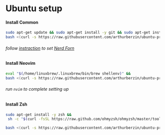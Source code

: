 # Ubuntu setup

#### Install Common

```bash
sudo apt-get update && sudo apt-get install -y git && sudo apt-get install -y curl &&
bash <(curl -s https://raw.githubusercontent.com/arthurberzin/ubuntu-presetup/main/Install.sh)
```

###### follow [instraction](https://bytexd.com/how-to-install-nerd-fonts-on-linux/) to set [Nerd Forn](https://www.nerdfonts.com/#home)

#### Install Neovim

```bash
eval "$(/home/linuxbrew/.linuxbrew/bin/brew shellenv)" &&
bash <(curl -s https://raw.githubusercontent.com/arthurberzin/ubuntu-presetupp/main/nvim.sh)
```

###### run `nvim` to complete setting up

#### Install Zsh

```bash
sudo apt-get install -y zsh &&
 sh -c "$(curl -fsSL https://raw.github.com/ohmyzsh/ohmyzsh/master/tools/install.sh)"
```

```bash
bash <(curl -s https://raw.githubusercontent.com/arthurberzin/ubuntu-presetup/main/zsh.sh)
```
